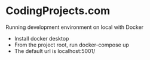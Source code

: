 # CodingProjects.com

Running development environment on local with Docker
* Install docker desktop
* From the project root, run docker-compose up
* The default url is localhost:5001/

